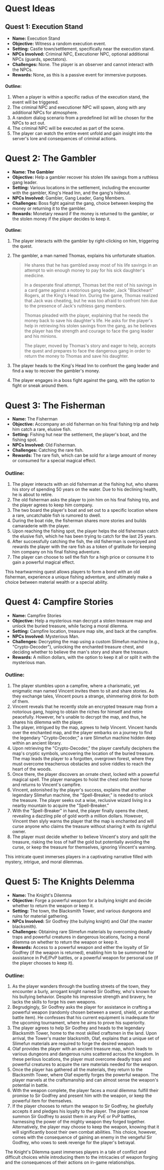 # Quest Ideas

## **Quest 1: Execution Stand**

- **Name:** Execution Stand
- **Objective:** Witness a random execution event.
- **Setting:** Castle town/settlement, specifically near the execution stand.
- **NPCs Involved:** Criminal NPC, Executioner NPC, optional additional NPCs (guards, spectators).
- **Challenges:** None. The player is an observer and cannot interact with the NPCs.
- **Rewards:** None, as this is a passive event for immersive purposes.

#### Outline:
1. When a player is within a specific radius of the execution stand, the event will be triggered.
2. The criminal NPC and executioner NPC will spawn, along with any additional NPCs for atmosphere.
3. A random dialog scenario from a predefined list will be chosen for the NPCs to act out.
4. The criminal NPC will be executed as part of the scene.
5. The player can watch the entire event unfold and gain insight into the server's lore and consequences of criminal actions.

# **Quest 2: The Gambler**
- **Name: The Gambler**
- **Objective:** Help a gambler recover his stolen life savings from a ruthless gang leader.
- **Setting:** Various locations in the settlement, including the encounter with the gambler, King's Head Inn, and the gang's hideout.
- **NPCs Involved:** Gambler, Gang Leader, Gang Members.
- **Challenges:** Boss fight against the gang, choice between keeping the money or returning it to the gambler.
- **Rewards:** Monetary reward if the money is returned to the gambler, or the stolen money if the player decides to keep it.

#### Outline:
1. The player interacts with the gambler by right-clicking on him, triggering the quest.
2. The gambler, a man named Thomas, explains his unfortunate situation.
   > He shares that he has gambled away most of his life savings in an attempt to win enough money to pay for his sick daughter's medicine.
   >
   >In a desperate final attempt, Thomas bet the rest of his savings in a card game against a notorious gang leader, Jack "Blackheart" Rogers, at the King's Head Inn. During the game, Thomas realized that Jack was cheating, but he was too afraid to confront him due to the presence of Jack's ruthless gang members.
   >
   >Thomas pleaded with the player, explaining that he needs the money back to save his daughter's life. He asks for the player's help in retrieving his stolen savings from the gang, as he believes the player has the strength and courage to face the gang leader and his minions.
   >
   >The player, moved by Thomas's story and eager to help, accepts the quest and prepares to face the dangerous gang in order to return the money to Thomas and save his daughter.
   
3. The player heads to the King's Head Inn to confront the gang leader and find a way to recover the gambler's money.
4. The player engages in a boss fight against the gang, with the option to fight or sneak around them.

# Quest 3: The Fisherman
- **Name:** The Fisherman
- **Objective:** Accompany an old fisherman on his final fishing trip and help him catch a rare, elusive fish.
- **Setting:** Fishing hut near the settlement, the player's boat, and the fishing spot.
- **NPCs Involved:** Old Fisherman.
- **Challenges:** Catching the rare fish.
- **Rewards:** The rare fish, which can be sold for a large amount of money or consumed for a special magical effect.

### Outline:

1. The player interacts with an old fisherman at the fishing hut, who shares his story of spending 50 years on the water. Due to his declining health, he is about to retire.
2. The old fisherman asks the player to join him on his final fishing trip, and the player agrees to keep him company.
3. The two board the player's boat and set out to a specific location where a rare, uncatchable fish is rumored to dwell.
4. During the boat ride, the fisherman shares more stories and builds camaraderie with the player.
5. Upon reaching the fishing spot, the player helps the old fisherman catch the elusive fish, which he has been trying to catch for the last 25 years.
6. After successfully catching the fish, the old fisherman is overjoyed and rewards the player with the rare fish as a token of gratitude for keeping him company on his final fishing adventure.
7. The player can choose to sell the fish for a high price or consume it to gain a powerful magical effect.

This heartwarming quest allows players to form a bond with an old fisherman, experience a unique fishing adventure, and ultimately make a choice between material wealth or a special ability.

# Quest 4: Campfire Stories
- **Name:** Campfire Stories
- **Objective:** Help a mysterious man decrypt a stolen treasure map and unlock the buried treasure, while facing a moral dilemma.
- **Setting:** Campfire location, treasure map site, and back at the campfire.
- **NPCs Involved:** Mysterious Man.
- **Challenges:** Decrypting the map using a custom Slimefun machine (e.g., "Crypto-Decoder"), unlocking the enchanted treasure chest, and deciding whether to believe the man's story and share the treasure.
- **Rewards:** A million dollars, with the option to keep it all or split it with the mysterious man.

### Outline:
1. The player stumbles upon a campfire, where a charismatic, yet enigmatic man named Vincent invites them to sit and share stories. As they exchange tales, Vincent pours a strange, shimmering drink for both of them.
2. Vincent reveals that he recently stole an encrypted treasure map from a notorious gang, hoping to obtain the riches for himself and retire peacefully. However, he's unable to decrypt the map, and thus, he shares his dilemma with the player.
3. The player, intrigued by the map, agrees to help Vincent. Vincent hands over the enchanted map, and the player embarks on a journey to find the legendary "Crypto-Decoder," a rare Slimefun machine hidden deep within an ancient library.
4. Upon retrieving the "Crypto-Decoder," the player carefully deciphers the map's cryptic symbols, uncovering the location of the buried treasure. The map leads the player to a forgotten, overgrown forest, where they must overcome treacherous obstacles and solve riddles to reach the heart of the woods.
5. Once there, the player discovers an ornate chest, locked with a powerful magical spell. The player manages to hoist the chest onto their horse and returns to Vincent's campfire.
6. Vincent, astonished by the player's success, explains that another legendary Slimefun machine, the "Spell-Breaker," is needed to unlock the treasure. The player seeks out a wise, reclusive wizard living in a nearby mountain to acquire the "Spell-Breaker."
7. With the "Spell-Breaker" in hand, the player finally opens the chest, revealing a dazzling pile of gold worth a million dollars. However, Vincent then slyly warns the player that the map is enchanted and will curse anyone who claims the treasure without sharing it with its rightful owner.
8. The player must decide whether to believe Vincent's story and split the treasure, risking the loss of half the gold but potentially avoiding the curse, or keep the treasure for themselves, ignoring Vincent's warning.

This intricate quest immerses players in a captivating narrative filled with mystery, intrigue, and moral dilemmas.

# Quest 5: The Knights Delemma
- **Name:** The Knight's Dilemma
- **Objective:** Forge a powerful weapon for a bullying knight and decide whether to return the weapon or keep it.
- **Setting:** The town, the Blacksmith Tower, and various dungeons and ruins for material gathering.
- **NPCs Involved:** Sir Godfrey (the bullying knight) and Olaf (the master blacksmith).
- **Challenges:** Obtaining rare Slimefun materials by overcoming deadly traps and powerful creatures in dangerous locations, facing a moral dilemma on whether to return the weapon or keep it.
- **Rewards:** Access to a powerful weapon and either the loyalty of Sir Godfrey (if the weapon is returned), enabling him to be summoned for assistance in PvE/PvP battles, or a powerful weapon for personal use (if the player chooses to keep it).

### Outline:

1. As the player wanders through the bustling streets of the town, they encounter a burly, arrogant knight named Sir Godfrey, who's known for his bullying behavior. Despite his impressive strength and bravery, he lacks the skills to forge his own weapons.
2. Begrudgingly, Sir Godfrey asks the player for assistance in crafting a powerful weapon (randomly chosen between a sword, shield, or another battle item). He confesses that his current equipment is inadequate for the upcoming tournament, where he aims to prove his superiority.
3. The player agrees to help Sir Godfrey and heads to the legendary Blacksmith Tower, home to the most skilled craftsmen in the land. Upon arrival, the Tower's master blacksmith, Olaf, explains that a unique set of Slimefun materials are required to forge the desired weapon.
4. Olaf provides the player with an ancient treasure map, which leads to various dungeons and dangerous ruins scattered across the kingdom. In these perilous locations, the player must overcome deadly traps and powerful creatures to acquire the rare materials needed for the weapon.
5. Once the player has gathered all the materials, they return to the Blacksmith Tower, where Olaf expertly forges the powerful weapon. The player marvels at the craftsmanship and can almost sense the weapon's potential in battle.
6. With the weapon complete, the player faces a moral dilemma: fulfill their promise to Sir Godfrey and present him with the weapon, or keep the powerful item for themselves.
7. If the player chooses to return the weapon to Sir Godfrey, he gleefully accepts it and pledges his loyalty to the player. The player can now summon Sir Godfrey to assist them in any PvE or PvP battles, harnessing the power of the mighty weapon they forged together. Alternatively, the player may choose to keep the weapon, knowing that it will significantly boost their own combat abilities. This choice, however, comes with the consequence of gaining an enemy in the vengeful Sir Godfrey, who vows to seek revenge for the player's betrayal.

The Knight's Dilemma quest immerses players in a tale of conflict and difficult choices while introducing them to the intricacies of weapon forging and the consequences of their actions on in-game relationships.